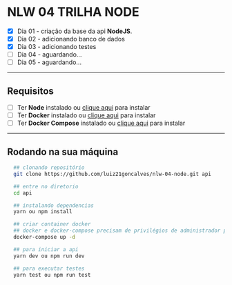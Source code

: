 # NLW 04 TRILHA NODE

- [x] Dia 01 - criação da base da api **NodeJS**.
- [x] Dia 02 - adicionando banco de dados
- [x] Dia 03 - adicionando testes
- [ ] Dia 04 - aguardando...
- [ ] Dia 05 - aguardando...

---

## Requisitos

- [ ] Ter **Node** instalado ou [clique aqui](https://nodejs.org/en/) para instalar
- [ ] Ter **Docker** instalado ou [clique aqui](https://docs.docker.com/engine/install/) para instalar
- [ ] Ter **Docker Compose** instalado ou [clique aqui](https://docs.docker.com/compose/install/) para instalar

---

## Rodando na sua máquina

```zsh
  ## clonando repositório
  git clone https://github.com/luiz21goncalves/nlw-04-node.git api

  ## entre no diretorio
  cd api

  ## instalando dependencias
  yarn ou npm install

  ## criar container docker
  ## docker e docker-compose precisam de privilégios de administrador para funcionarem corretamente
  docker-compose up -d

  ## para iniciar a api
  yarn dev ou npm run dev

  ## para executar testes
  yarn test ou npm run test
```

